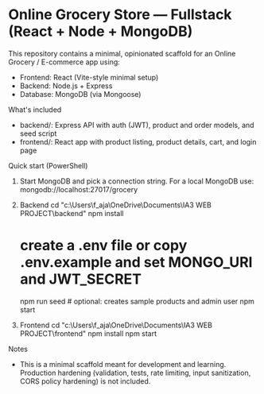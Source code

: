 # Online Grocery Store — Fullstack (React + Node + MongoDB)

This repository contains a minimal, opinionated scaffold for an Online Grocery / E-commerce app using:

- Frontend: React (Vite-style minimal setup)
- Backend: Node.js + Express
- Database: MongoDB (via Mongoose)

What's included
- backend/: Express API with auth (JWT), product and order models, and seed script
- frontend/: React app with product listing, product details, cart, and login page

Quick start (PowerShell)

1) Start MongoDB and pick a connection string. For a local MongoDB use: mongodb://localhost:27017/grocery

2) Backend
   cd "c:\Users\f_aja\OneDrive\Documents\IA3 WEB PROJECT\backend"
   npm install
   # create a .env file or copy .env.example and set MONGO_URI and JWT_SECRET
   npm run seed    # optional: creates sample products and admin user
   npm start

3) Frontend
   cd "c:\Users\f_aja\OneDrive\Documents\IA3 WEB PROJECT\frontend"
   npm install
   npm start

Notes
- This is a minimal scaffold meant for development and learning. Production hardening (validation, tests, rate limiting, input sanitization, CORS policy hardening) is not included.

